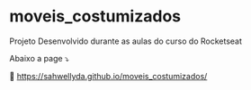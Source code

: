 # moveis_costumizados
 Projeto Desenvolvido durante as aulas do curso do Rocketseat

Abaixo a page ⤵

🚀 https://sahwellyda.github.io/moveis_costumizados/
